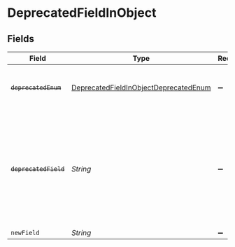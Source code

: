 # DeprecatedFieldInObject


## Fields

| Field                                                                                                                                         | Type                                                                                                                                          | Required                                                                                                                                      | Description                                                                                                                                   |
| --------------------------------------------------------------------------------------------------------------------------------------------- | --------------------------------------------------------------------------------------------------------------------------------------------- | --------------------------------------------------------------------------------------------------------------------------------------------- | --------------------------------------------------------------------------------------------------------------------------------------------- |
| ~~`deprecatedEnum`~~                                                                                                                          | [DeprecatedFieldInObjectDeprecatedEnum](../../models/shared/DeprecatedFieldInObjectDeprecatedEnum.md)                                         | :heavy_minus_sign:                                                                                                                            | : warning: ** DEPRECATED **: This enum is deprecated.                                                                                         |
| ~~`deprecatedField`~~                                                                                                                         | *String*                                                                                                                                      | :heavy_minus_sign:                                                                                                                            | : warning: ** DEPRECATED **: This will be removed in a future release, please migrate away from it as soon as possible. Use newField instead. |
| `newField`                                                                                                                                    | *String*                                                                                                                                      | :heavy_minus_sign:                                                                                                                            | N/A                                                                                                                                           |